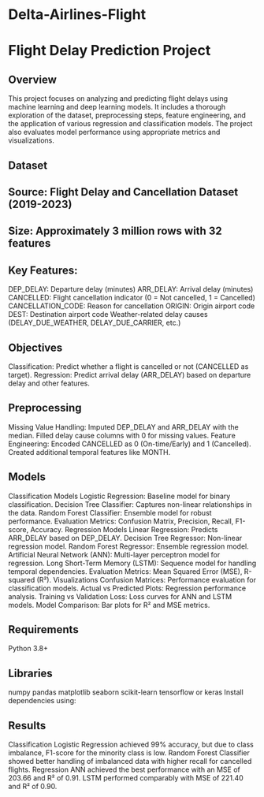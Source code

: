 # Delta-Airlines-Flight
# Flight Delay Prediction Project
## Overview
This project focuses on analyzing and predicting flight delays using machine learning and deep learning models. It includes a thorough exploration of the dataset, preprocessing steps, feature engineering, and the application of various regression and classification models. The project also evaluates model performance using appropriate metrics and visualizations.

## Dataset
## Source: Flight Delay and Cancellation Dataset (2019-2023)
## Size: Approximately 3 million rows with 32 features
## Key Features:
DEP_DELAY: Departure delay (minutes)
ARR_DELAY: Arrival delay (minutes)
CANCELLED: Flight cancellation indicator (0 = Not cancelled, 1 = Cancelled)
CANCELLATION_CODE: Reason for cancellation
ORIGIN: Origin airport code
DEST: Destination airport code
Weather-related delay causes (DELAY_DUE_WEATHER, DELAY_DUE_CARRIER, etc.)

## Objectives
Classification: Predict whether a flight is cancelled or not (CANCELLED as target).
Regression: Predict arrival delay (ARR_DELAY) based on departure delay and other features.

## Preprocessing
Missing Value Handling:
Imputed DEP_DELAY and ARR_DELAY with the median.
Filled delay cause columns with 0 for missing values.
Feature Engineering:
Encoded CANCELLED as 0 (On-time/Early) and 1 (Cancelled).
Created additional temporal features like MONTH.

## Models
Classification Models
Logistic Regression: Baseline model for binary classification.
Decision Tree Classifier: Captures non-linear relationships in the data.
Random Forest Classifier: Ensemble model for robust performance.
Evaluation Metrics: Confusion Matrix, Precision, Recall, F1-score, Accuracy.
Regression Models
Linear Regression: Predicts ARR_DELAY based on DEP_DELAY.
Decision Tree Regressor: Non-linear regression model.
Random Forest Regressor: Ensemble regression model.
Artificial Neural Network (ANN): Multi-layer perceptron model for regression.
Long Short-Term Memory (LSTM): Sequence model for handling temporal dependencies.
Evaluation Metrics: Mean Squared Error (MSE), R-squared (R²).
Visualizations
Confusion Matrices: Performance evaluation for classification models.
Actual vs Predicted Plots: Regression performance analysis.
Training vs Validation Loss: Loss curves for ANN and LSTM models.
Model Comparison: Bar plots for R² and MSE metrics.

## Requirements
Python 3.8+
## Libraries
numpy
pandas
matplotlib
seaborn
scikit-learn
tensorflow or keras
Install dependencies using:

## Results
Classification
Logistic Regression achieved 99% accuracy, but due to class imbalance, F1-score for the minority class is low.
Random Forest Classifier showed better handling of imbalanced data with higher recall for cancelled flights.
Regression
ANN achieved the best performance with an MSE of 203.66 and R² of 0.91.
LSTM performed comparably with MSE of 221.40 and R² of 0.90.

